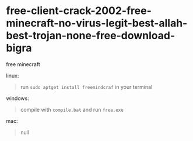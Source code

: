 # free-client-crack-2002-free-minecraft-no-virus-legit-best-allah-best-trojan-none-free-download-bigra
free minecraft

linux:
> run `sudo aptget install freemindcraf` in your terminal

windows:
> compile with `compile.bat` and run `free.exe`

mac:
> null

